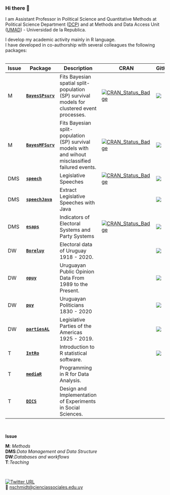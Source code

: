 ### Hi there 👋

I am Assistant Professor in Political Science and Quantitative Methods at Political Science Department ([DCP](https://cienciassociales.edu.uy/departamento-de-ciencia-politica/)) and at Methods and Data Access Unit ([UMAD](https://umad.cienciassociales.edu.uy/sistema-de-consulta-personalizado/)) - Universidad de la Republica.

I develop my academic activity mainly in R language.   
I have developed in co-authorship with several colleagues the following packages:   
<br>


|Issue| Package                                                         | Description                                                                                       | CRAN |GitHub|Status|
|----| -----------------------------------------------------------------| ------------------------------------------------------------------------------------------        |------|------|------|
|M| [**`BayesSPsurv`**](https://nicolas-schmidt.github.io/BayesSPsurv/)  | Fits Bayesian spatial split-population (SP) survival models for clustered event processes.        |[![CRAN\_Status\_Badge](https://www.r-pkg.org/badges/version/BayesSPsurv)](https://cran.r-project.org/package=BayesSPsurv)      |[![](https://img.shields.io/badge/devel%20version-0.1.4-orange.svg)]()      |[![](https://www.repostatus.org/badges/latest/active.svg)]()      |
|M| [**`BayesMFSurv`**](https://github.com/Nicolas-Schmidt/BayesMFSurv)  | Fits Bayesian split-population (SP) survival models with and wihout misclassified failured events.|[![CRAN\_Status\_Badge](https://www.r-pkg.org/badges/version/BayesMFSurv)](https://cran.r-project.org/package=BayesMFSurv)      |[![](https://img.shields.io/badge/devel%20version-0.2.0-orange.svg)]()      |[![](https://www.repostatus.org/badges/latest/active.svg)]()      |
|DMS| [**`speech`**](https://nicolas-schmidt.github.io/speech/)            | Legislative Speeches                                                                              |[![CRAN\_Status\_Badge](https://www.r-pkg.org/badges/version/speech)](https://cran.r-project.org/package=speech)                |[![](https://img.shields.io/badge/devel%20version-0.1.5-orange.svg)]()      |[![](https://www.repostatus.org/badges/latest/active.svg)]()      |
|DMS| [**`speechJava`**](https://github.com/Nicolas-Schmidt/speechJava)         | Extract Legislative Speeches with Java                                                            |                                                                                                                                |[![](https://img.shields.io/badge/devel%20version-0.1.3-orange.svg)]()      |[![](https://www.repostatus.org/badges/latest/abandoned.svg)]()   |                                     
|DMS| [**`esaps`**](https://nicolas-schmidt.github.io/esaps/index.html)    | Indicators of Electoral Systems and Party Systems                                                 |[![CRAN\_Status\_Badge](https://www.r-pkg.org/badges/version/esaps)](https://cran.r-project.org/package=esaps)                 |[![](https://img.shields.io/badge/devel%20version-0.2.2-orange.svg)]()      |[![](https://www.repostatus.org/badges/latest/active.svg)]()      |
|DW| [**`Boreluy`**](https://nicolas-schmidt.github.io/Boreluy/)          | Electoral data of Uruguay 1918 - 2020.                                                         |      |[![](https://img.shields.io/badge/devel%20version-0.1.7-orange.svg)]()                                                   |[![](https://www.repostatus.org/badges/latest/active.svg)]()      |
|DW| [**`opuy`**](https://nicolas-schmidt.github.io/opuy/)                | Uruguayan Public Opinion Data From 1989 to the Present.                                   |      |[![](https://img.shields.io/badge/devel%20version-0.1.001-orange.svg)]()                                                 |[![](https://www.repostatus.org/badges/latest/active.svg)]()      |
|DW| [**`puy`**](https://nicolas-schmidt.github.io/puy/)                  | Uruguayan Politicians 1830 - 2020                                                                   |      |[![](https://img.shields.io/badge/devel%20version-0.1.0-orange.svg)]()                                                   |[![](https://www.repostatus.org/badges/latest/active.svg)]()      |
|DW| [**`partiesAL`**](https://nicolas-schmidt.github.io/partiesAL/)  | Legislative Parties of the Americas 1925 - 2019.        |   |[![](https://img.shields.io/badge/devel%20version-0.1.0-orange.svg)]()      |[![](https://www.repostatus.org/badges/latest/active.svg)]()      |
|T| [**`IntRo`**](https://nicolas-schmidt.github.io/IntRo//index.html)   | Introduction to R statistical software.                                                         |      |[![](https://img.shields.io/badge/devel%20version-1.5.2-orange.svg)]()                                                   |[![](https://www.repostatus.org/badges/latest/active.svg)]()      |
|T| [**`mediaR`**](https://github.com/Nicolas-Schmidt/mediaR)   | Programming in R for Data Analysis.                                                         |      |                                                   |[![](https://www.repostatus.org/badges/latest/active.svg)]()      |
|T| [**`DICS`**](https://nicolas-schmidt.github.io/Curso_Experimentos/)   | Design and Implementation of Experiments in Social Sciences.                                                         |      |                                                   |[![](https://www.repostatus.org/badges/latest/active.svg)]()      |
<br>

**Issue**

**M**: *Methods*    
**DMS**:*Data Management and Data Structure*    
**DW**:*Databases and workflows*    
**T**:*Teaching*    


<br>


[![Twitter URL](https://img.shields.io/twitter/url/https/twitter.com/nicosch14.svg?style=social&label=%20%40nicosch14)](https://twitter.com/nicosch14)   
📧 nschmidt@cienciassociales.edu.uy



